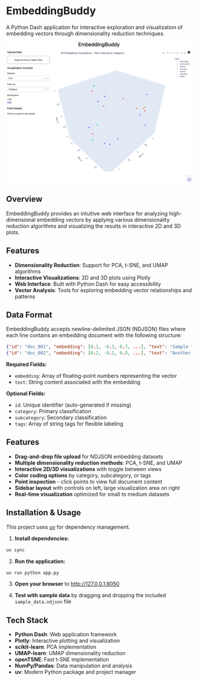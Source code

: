 # EmbeddingBuddy

A Python Dash application for interactive exploration and visualization of
embedding vectors through dimensionality reduction techniques.

![Screenshot of 3d graph and UI for Embedding Buddy](./embedding-buddy-screenshot.png)

## Overview

EmbeddingBuddy provides an intuitive web interface for analyzing high-dimensional
embedding vectors by applying various dimensionality reduction algorithms and
visualizing the results in interactive 2D and 3D plots.

## Features

- **Dimensionality Reduction**: Support for PCA, t-SNE, and UMAP algorithms
- **Interactive Visualizations**: 2D and 3D plots using Plotly
- **Web Interface**: Built with Python Dash for easy accessibility
- **Vector Analysis**: Tools for exploring embedding vector relationships and
  patterns

## Data Format

EmbeddingBuddy accepts newline-delimited JSON (NDJSON) files where each line contains an embedding document with the following structure:

```json
{"id": "doc_001", "embedding": [0.1, -0.3, 0.7, ...], "text": "Sample text content", "category": "news", "subcategory": "politics", "tags": ["election", "politics"]}
{"id": "doc_002", "embedding": [0.2, -0.1, 0.9, ...], "text": "Another example", "category": "review", "subcategory": "product", "tags": ["tech", "gadget"]}
```

**Required Fields:**

- `embedding`: Array of floating-point numbers representing the vector
- `text`: String content associated with the embedding

**Optional Fields:**

- `id`: Unique identifier (auto-generated if missing)
- `category`: Primary classification
- `subcategory`: Secondary classification
- `tags`: Array of string tags for flexible labeling

## Features

- **Drag-and-drop file upload** for NDJSON embedding datasets
- **Multiple dimensionality reduction methods**: PCA, t-SNE, and UMAP
- **Interactive 2D/3D visualizations** with toggle between views
- **Color coding options** by category, subcategory, or tags
- **Point inspection** - click points to view full document content
- **Sidebar layout** with controls on left, large visualization area on right
- **Real-time visualization** optimized for small to medium datasets

## Installation & Usage

This project uses [uv](https://docs.astral.sh/uv/) for dependency management.

1. **Install dependencies:**

```bash
uv sync
```

2. **Run the application:**

```bash
uv run python app.py
```

3. **Open your browser** to http://127.0.0.1:8050

4. **Test with sample data** by dragging and dropping the included `sample_data.ndjson` file

## Tech Stack

- **Python Dash**: Web application framework
- **Plotly**: Interactive plotting and visualization
- **scikit-learn**: PCA implementation
- **UMAP-learn**: UMAP dimensionality reduction
- **openTSNE**: Fast t-SNE implementation
- **NumPy/Pandas**: Data manipulation and analysis
- **uv**: Modern Python package and project manager
